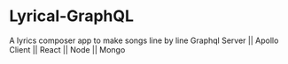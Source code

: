 # Lyrical-GraphQL


A lyrics composer app to make songs line by line Graphql Server || Apollo Client || React || Node || Mongo
